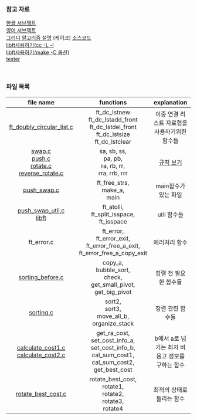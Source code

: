 ### 참고 자료
[한글 서브젝트](./ko_sub.md)<br>
[영어 서브젝트](https://cdn.intra.42.fr/pdf/pdf/49387/en.subject.pdf)<br>
[그리디 알고리즘 설명](https://techdebt.tistory.com/27) (케이크)
[소스코드](https://github.com/JeonYoungHo-youjeon/push_swap/blob/master/push_swap.h)<br>
[libft사용하기(cc -L -l](https://velog.io/@hidaehyunlee/외부-라이브러리-GCC로-컴파일-하기)<br>
[libft사용하기(make -C 옵션)](https://wiki.kldp.org/KoreanDoc/html/GNU-Make/GNU-Make-5.html)<br>
[tester](https://github.com/LeoFu9487/push_swap_tester)

<br>

### 파일 목록

| file name | functions | explanation |
|:--:|:--:|:--:|
| [ft_doubly_circular_list.c](./README_dc.md) | ft_dc_lstnew<br>ft_dc_lstadd_front<br>ft_dc_lstdel_front<br>ft_dc_lstsize<br>ft_dc_lstclear | 이중 연결 리스트 자료형을 사용하기위한 함수들 |
| [swap.c<br>push.c<br>rotate.c<br>reverse_rotate.c](./README_stack.md) | sa, sb, ss,<br>pa, pb,<br> ra, rb, rr,<br>rra, rrb, rrr<br>  | [규칙 보기](https://github.com/HaiSeong/seoul42_course/blob/main/push_swap/ko_sub.md#v1-게임-규칙)|
| [push_swap.c](./README_push_swap.md) | ft_free_strs,<br>make_a,<br>main | main함수가 있는 파일 |
| [push_swap_util.c<br>libft](./README_push_swap_util.md) | ft_atolli,<br>ft_split_isspace,<br>ft_isspace | util 함수들 |
| ft_error.c | ft_error,<br>ft_error_exit,<br>ft_error_free_a_exit,<br>ft_error_free_a_copy_exit | 에러처리 함수 |
| [sorting_before.c](./README_sort_before.md) | copy_a,<br>bubble_sort,<br>check,<br>get_small_pivot,<br>get_big_pivot | 정렬 전 필요한 함수들 |
| [sorting.c](./README_sort.md) | sort2,<br>sort3,<br>move_all_b,<br>organize_stack | 정렬 관련 함수들 |
| [calculate_cost1.c<br>calculate_cost2.c](./README_cal_cost.md) | get_ra_cost,<br>set_cost_info_a,<br>set_cost_info_b,<br>cal_sum_cost1,<br>cal_sum_cost2,<br>get_best_cost | b에서 a로 넘기는 최저 비용고 정보를 구하는 함수 |
| [rotate_best_cost.c](./README_rotate_best.md) | rotate_best_cost,<br>rotate1,<br>rotate2,<br>rotate3,<br>rotate4<br> | 최적의 상태로 돌리는 함수 |
